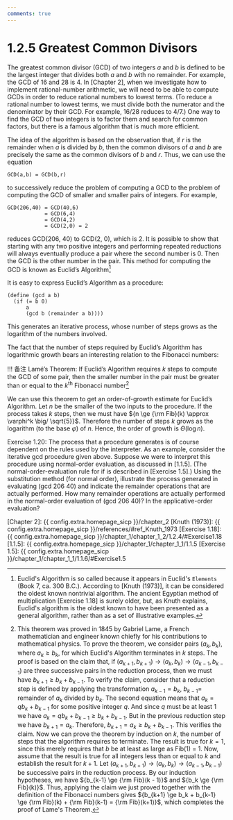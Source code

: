 ```yaml
---
comments: true
---
```


# 1.2.5 Greatest Common Divisors

The greatest common divisor (GCD) of two integers ${a}$ and ${b}$ is defined to be the largest integer that divides both ${a}$ and ${b}$ with no remainder. For example, the GCD of 16 and 28 is 4. In [Chapter 2], when we investigate how to implement rational-number arithmetic, we will need to be able to compute GCDs in order to reduce rational numbers to lowest terms. (To reduce a rational number to lowest terms, we must divide both the numerator and the denominator by their GCD. For example, 16/28 reduces to 4/7.) One way to find the GCD of two integers is to factor them and search for common factors, but there is a famous algorithm that is much more efficient.

The idea of the algorithm is based on the observation that, if ${r}$ is the remainder when ${a}$ is divided by ${b}$, then the common divisors of ${a}$ and ${b}$ are precisely the same as the common divisors of ${b}$ and ${r}$. Thus, we can use the equation

```
GCD(a,b) = GCD(b,r)
```

to successively reduce the problem of computing a GCD to the problem of computing the GCD of smaller and smaller pairs of integers. For example,

```
GCD(206,40) = GCD(40,6)
            = GCD(6,4)
            = GCD(4,2)
            = GCD(2,0) = 2
```

reduces GCD(206, 40) to GCD(2, 0), which is 2. It is possible to show that starting with any two positive integers and performing repeated reductions will always eventually produce a pair where the second number is 0. Then the GCD is the other number in the pair. This method for computing the GCD is known as Euclid’s Algorithm[^1]

It is easy to express Euclid’s Algorithm as a procedure:

```
(define (gcd a b)
  (if (= b 0)
      a
      (gcd b (remainder a b))))
```
This generates an iterative process, whose number of steps grows as the logarithm of the numbers involved.

The fact that the number of steps required by Euclid’s Algorithm has logarithmic growth bears an interesting relation to the Fibonacci numbers:

!!! 备注
    Lamé’s Theorem: If Euclid’s Algorithm requires ${k}$ steps to compute the GCD of some pair, then the smaller number in the pair must be greater than or equal to the $k^{\mathrm{th}}$ Fibonacci number[^2]

We can use this theorem to get an order-of-growth estimate for Euclid’s Algorithm. Let ${n}$ be the smaller of the two inputs to the procedure. If the process takes ${k}$ steps, then we must have ${n \ge {\rm Fib}(k) \approx \varphi^k \big/ \sqrt{5}}$. Therefore the number of steps ${k}$ grows as the logarithm (to the base ${\varphi}$) of ${n}$. Hence, the order of growth is ${\Theta(\log n)}$.

Exercise 1.20: The process that a procedure generates is of course dependent on the rules used by the interpreter. As an example, consider the iterative gcd procedure given above. Suppose we were to interpret this procedure using normal-order evaluation, as discussed in [1.1.5]. (The normal-order-evaluation rule for if is described in [Exercise 1.5].) Using the substitution method (for normal order), illustrate the process generated in evaluating (gcd 206 40) and indicate the remainder operations that are actually performed. How many remainder operations are actually performed in the normal-order evaluation of (gcd 206 40)? In the applicative-order evaluation?

[^1]: Euclid's Algorithm is so called because it appears in Euclid's `Elements` (Book 7, ca. 300 B.C.).  According to [Knuth (1973)], it can be considered the oldest known nontrivial algorithm.  The ancient Egyptian method of multiplication [Exercise 1.18] is surely older, but, as Knuth explains, Euclid's algorithm is the oldest known to have been presented as a general algorithm, rather than as a set of illustrative examples.
[^2]: This theorem was proved in 1845 by Gabriel Lame, a French mathematician and engineer known chiefly for his contributions to mathematical physics.  To prove the theorem, we consider pairs (${a_k, b_k}$), where ${a_k \ge b_k}$, for which Euclid's Algorithm terminates in ${k}$ steps.  The proof is based on the claim that, if ${(a_{k+1}, b_{k+1}) \to (a_k, b_k) \to (a_{k-1}, b_{k-1})}$ are three successive pairs in the reduction process, then we must have ${b_{k+1} \ge b_k + b_{k-1}}$.  To verify the claim, consider that a reduction step is defined by applying the transformation ${a_{k-1} = b_k}$, ${b_{k-1} =}$ remainder of ${a_k}$ divided by ${b_k}$.  The second equation means that ${a_k = qb_k + b_{k-1}}$ for some positive integer ${q}$.  And since ${q}$ must be at least 1 we have ${a_k = qb_k + b_{k-1} \ge b_k + b_{k-1}}$.  But in the previous reduction step we have ${b_{k+1} = a_k}$.  Therefore, ${b_{k+1} = a_k \ge b_k + b_{k-1}}$.  This verifies the claim.  Now we can prove the theorem by induction on ${k}$, the number of steps that the algorithm requires to terminate.  The result is true for ${k = 1}$, since this merely requires that ${b}$ be at least as large as Fib(1) = 1.  Now, assume that the result is true for all integers less than or equal to ${k}$ and establish the result for ${k + 1}$.  Let ${(a_{k+1}, b_{k+1}) \to (a_k, b_k) \to (a_{k-1}, b_{k-1})}$ be successive pairs in the  reduction process.  By our induction hypotheses, we have ${b_{k-1} \ge {\rm Fib}(k - 1)}$ and ${b_k \ge {\rm Fib}(k)}$.  Thus, applying the claim we just proved together with the definition of the Fibonacci numbers gives ${b_{k+1} \ge b_k + b_{k-1} \ge {\rm Fib}(k) + {\rm Fib}(k-1) = {\rm Fib}(k+1)}$, which completes the proof of Lame's Theorem.

[Chapter 2]: {{ config.extra.homepage_sicp }}/chapter_2
[Knuth (1973)]: {{ config.extra.homepage_sicp }}/references/#ref_Knuth_1973
[Exercise 1.18]: {{ config.extra.homepage_sicp }}/chapter_1/chapter_1_2/1.2.4/#Exercise1.18
[1.1.5]: {{ config.extra.homepage_sicp }}/chapter_1/chapter_1_1/1.1.5
[Exercise 1.5]: {{ config.extra.homepage_sicp }}/chapter_1/chapter_1_1/1.1.6/#Exercise1.5
